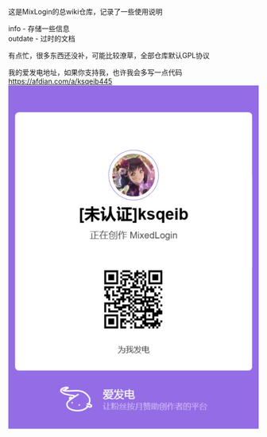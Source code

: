 这是MixLogin的总wiki仓库，记录了一些使用说明

info - 存储一些信息  
outdate - 过时的文档  

有点忙，很多东西还没补，可能比较潦草，全部仓库默认GPL协议

我的爱发电地址，如果你支持我，也许我会多写一点代码
https://afdian.com/a/ksqeib445
![image](pic/afdian.jpg)